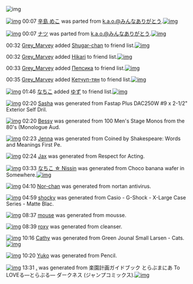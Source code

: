 ![img](http://gdrive-cdn.herokuapp.com/537b65a5bc09f0000721dda7/512px-barcode.png)

[![img](http://www.deviantsart.com/e61sbn.png)](http://www.barcodekanojo.com/kanojo/2781461/%E8%BE%9B%E5%B3%B6%20%E3%82%81%E3%81%93) 00:07 [辛島 めこ](http://www.barcodekanojo.com/kanojo/2781461/%E8%BE%9B%E5%B3%B6%20%E3%82%81%E3%81%93) was parted from [k.a.o.@みんなありがとう](http://www.barcodekanojo.com/kanojo/2781461/%E8%BE%9B%E5%B3%B6%20%E3%82%81%E3%81%93).[![img](http://www.deviantsart.com/1ne7497.jpeg)](http://www.barcodekanojo.com/user/30944/k.a.o.%40%E3%81%BF%E3%82%93%E3%81%AA%E3%81%82%E3%82%8A%E3%81%8C%E3%81%A8%E3%81%86) 

[![img](http://www.deviantsart.com/3ph1719.png)](http://www.barcodekanojo.com/kanojo/1968942/%E3%83%8A%E3%83%84) 00:07 [ナツ](http://www.barcodekanojo.com/kanojo/1968942/%E3%83%8A%E3%83%84) was parted from [k.a.o.@みんなありがとう](http://www.barcodekanojo.com/kanojo/1968942/%E3%83%8A%E3%83%84).[![img](http://www.deviantsart.com/1ne7497.jpeg)](http://www.barcodekanojo.com/user/30944/k.a.o.%40%E3%81%BF%E3%82%93%E3%81%AA%E3%81%82%E3%82%8A%E3%81%8C%E3%81%A8%E3%81%86) 

00:32 [Grey_Marvey](http://www.barcodekanojo.com/user/500710/Grey_Marvey) added [Shugar-chan](http://www.barcodekanojo.com/kanojo/2568453/Shugar-chan) to friend list.[![img](http://www.deviantsart.com/1mtnork.png)](http://www.barcodekanojo.com/kanojo/2568453/Shugar-chan) 

00:32 [Grey_Marvey](http://www.barcodekanojo.com/user/500710/Grey_Marvey) added [Hikari](http://www.barcodekanojo.com/kanojo/2428064/Hikari) to friend list.[![img](http://www.deviantsart.com/2jo9gav.png)](http://www.barcodekanojo.com/kanojo/2428064/Hikari) 

00:33 [Grey_Marvey](http://www.barcodekanojo.com/user/500710/Grey_Marvey) added [Пепсика](http://www.barcodekanojo.com/kanojo/2749185/%D0%9F%D0%B5%D0%BF%D1%81%D0%B8%D0%BA%D0%B0) to friend list.[![img](http://www.deviantsart.com/3oobk3.png)](http://www.barcodekanojo.com/kanojo/2749185/%D0%9F%D0%B5%D0%BF%D1%81%D0%B8%D0%BA%D0%B0) 

00:35 [Grey_Marvey](http://www.barcodekanojo.com/user/500710/Grey_Marvey) added [Кетчуп-тян](http://www.barcodekanojo.com/kanojo/2533427/%D0%9A%D0%B5%D1%82%D1%87%D1%83%D0%BF-%D1%82%D1%8F%D0%BD) to friend list.[![img](http://www.deviantsart.com/3ujtt60.png)](http://www.barcodekanojo.com/kanojo/2533427/%D0%9A%D0%B5%D1%82%D1%87%D1%83%D0%BF-%D1%82%D1%8F%D0%BD) 

[![img](http://www.deviantsart.com/1lb4fit.jpeg)](http://www.barcodekanojo.com/user/314581/%E3%81%AA%E3%81%A1%E3%81%93) 01:46 [なちこ](http://www.barcodekanojo.com/user/314581/%E3%81%AA%E3%81%A1%E3%81%93) added [ゆず](http://www.barcodekanojo.com/kanojo/2908760/%E3%82%86%E3%81%9A) to friend list.[![img](http://www.deviantsart.com/bpjf6t.png)](http://www.barcodekanojo.com/kanojo/2908760/%E3%82%86%E3%81%9A) 

[![img](http://www.deviantsart.com/2j5ltkh.png)](http://www.barcodekanojo.com/kanojo/3193718/Sasha) 02:20 [Sasha](http://www.barcodekanojo.com/kanojo/3193718/Sasha) was generated from Fastap Plus DAC250W #9 x 2-1/2" Exterior Self Dril.

[![img](http://www.deviantsart.com/2op9imo.png)](http://www.barcodekanojo.com/kanojo/3193719/Bessy) 02:20 [Bessy](http://www.barcodekanojo.com/kanojo/3193719/Bessy) was generated from 100 Men's Stage Monos from the 80's (Monologue Aud.

[![img](http://www.deviantsart.com/1c0epnp.png)](http://www.barcodekanojo.com/kanojo/3193720/Jenna) 02:23 [Jenna](http://www.barcodekanojo.com/kanojo/3193720/Jenna) was generated from Coined by Shakespeare: Words and Meanings First Pe.

[![img](http://www.deviantsart.com/385fvof.png)](http://www.barcodekanojo.com/kanojo/3193721/Jax) 02:24 [Jax](http://www.barcodekanojo.com/kanojo/3193721/Jax) was generated from Respect for Acting.

[![img](http://www.deviantsart.com/3dqu574.png)](http://www.barcodekanojo.com/kanojo/3193722/%E3%81%AA%E3%81%A1%E3%81%93%20%E2%98%86%20Nissin) 03:33 [なちこ ☆ Nissin](http://www.barcodekanojo.com/kanojo/3193722/%E3%81%AA%E3%81%A1%E3%81%93%20%E2%98%86%20Nissin) was generated from Choco banana wafer in Somewhere.[![img](http://www.deviantsart.com/3aqltm7.jpeg)](http://www.barcodekanojo.com/product_images/barcode/6019630/1427394778/Choco%20banana%20wafer.jpg) 

[![img](http://www.deviantsart.com/2euon7s.png)](http://www.barcodekanojo.com/kanojo/3193723/Nor-chan) 04:10 [Nor-chan](http://www.barcodekanojo.com/kanojo/3193723/Nor-chan) was generated from nortan antivirus.

[![img](http://www.deviantsart.com/1vm3ljr.png)](http://www.barcodekanojo.com/kanojo/3193724/shocky) 04:59 [shocky](http://www.barcodekanojo.com/kanojo/3193724/shocky) was generated from Casio - G-Shock - X-Large Case Series - Matte Blac.

[![img](http://www.deviantsart.com/1op5t04.png)](http://www.barcodekanojo.com/kanojo/3193725/mouse) 08:37 [mouse](http://www.barcodekanojo.com/kanojo/3193725/mouse) was generated from mousse.

[![img](http://www.deviantsart.com/3ah8jpu.png)](http://www.barcodekanojo.com/kanojo/3193726/roxy) 08:39 [roxy](http://www.barcodekanojo.com/kanojo/3193726/roxy) was generated from cleanser.

[![img](http://www.deviantsart.com/3r21lqf.png)](http://www.barcodekanojo.com/kanojo/3193727/Cathy) 10:16 [Cathy](http://www.barcodekanojo.com/kanojo/3193727/Cathy) was generated from Green Jounal Small Larsen - Cats.[![img](http://www.deviantsart.com/3fp3hhj.jpeg)](http://www.barcodekanojo.com/product_images/barcode/6019635/1427418935/50x50xGreen,P20Jounal,P20Small,P20Larsen,P20-,P20Cats.jpg,qw=88,ah=88.pagespeed.ic.XVhu33VR0e.jpg) 

[![img](http://www.deviantsart.com/17saf9g.png)](http://www.barcodekanojo.com/kanojo/3193728/Yuko) 10:20 [Yuko](http://www.barcodekanojo.com/kanojo/3193728/Yuko) was generated from Pencil.

[![img](http://www.deviantsart.com/2ooncgs.png)](http://www.barcodekanojo.com/kanojo/3193729/.) 13:31 [.](http://www.barcodekanojo.com/kanojo/3193729/.) was generated from 楽園計画ガイドブック とらぶまにあ To LOVEる―とらぶる― ダークネス (ジャンプコミックス).[![img](http://www.deviantsart.com/2pmlvjb.jpeg)](http://www.barcodekanojo.com/product_images/barcode/6019637/1427430618/50x50x,PE6,PA5,PBD,PE5,P9C,P92,PE8,PA8,P88,PE7,P94,PBB,PE3,P82,PAC,PE3,P82,PA4,PE3,P83,P89,PE3,P83,P96,PE3,P83,P83,PE3,P82,PAF,P20,PE3,P81,PA8,PE3,P82,P89,PE3,P81,PB6,PE3,P81,PBE,PE3,P81,PAB,PE3,P81,P82,P20To,P20LOVE,PE3,P82,P8B,PE2,P80,P95,PE3,P81,PA8,PE3,P82,P89,PE3,P81,PB6,PE3,P82,P8B,PE2,P80,P95,P20,PE3,P83,P80,PE3,P83,PBC,PE3,P82,PAF,PE3,P83,P8D,PE3,P82,PB9,P20,P28,PE3,P82,PB8,PE3,P83,PA3,PE3,P83,PB3,PE3,P83,P97,PE3,P82,PB3,PE3,P83,P9F,PE3,P83,P83,PE3,P82,PAF,PE3,P82,PB9,P29.jpg,qw=88,ah=88.pagespeed.ic.A5XwWGoW9R.jpg) 

